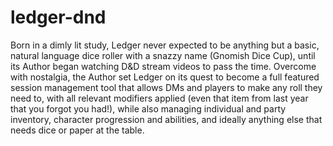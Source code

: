 # ledger-dnd
Born in a dimly lit study, Ledger never expected to be anything but a basic, natural language dice roller with a snazzy name (Gnomish Dice Cup), until its Author began watching D&amp;D stream videos to pass the time.  Overcome with nostalgia, the Author set Ledger on its quest to become a full featured session management tool that allows DMs and players to make any roll they need to, with all relevant modifiers applied (even that item from last year that you forgot you had!), while also managing individual and party inventory, character progression and abilities, and ideally anything else that needs dice or paper at the table.
